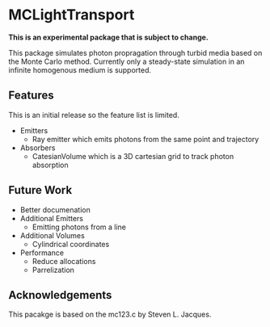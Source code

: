 # MCLightTransport

**This is an experimental package that is subject to change.**

This package simulates photon propragation through turbid media based on the Monte Carlo method. Currently only a steady-state simulation in an infinite homogenous medium is supported.

## Features

This is an initial release so the feature list is limited.

 * Emitters
    - Ray emitter which emits photons from the same point and trajectory
 * Absorbers
    - CatesianVolume which is a 3D cartesian grid to track photon absorption

## Future Work

 * Better documenation
 * Additional Emitters
    - Emitting photons from a line
 * Additional Volumes
    - Cylindrical coordinates
 * Performance
    - Reduce allocations
    - Parrelization

## Acknowledgements

This pacakge is based on the mc123.c by Steven L. Jacques. 